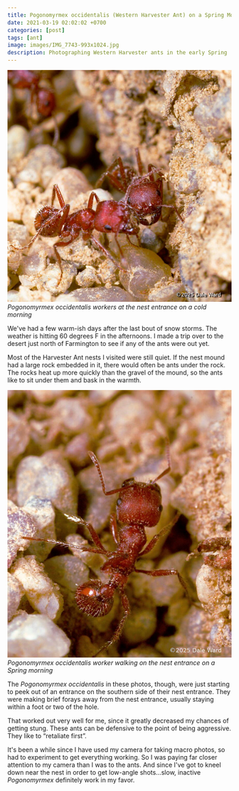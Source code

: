 ```yaml
---
title: Pogonomyrmex occidentalis (Western Harvester Ant) on a Spring Morning
date: 2021-03-19 02:02:02 +0700
categories: [post]
tags: [ant]
image: images/IMG_7743-993x1024.jpg
description: Photographing Western Harvester ants in the early Spring
---
```


![picture](images/IMG_7743-993x1024.jpg)
*_Pogonomyrmex occidentalis_ workers at the nest entrance on a cold morning*

We've had a few warm-ish days after the last bout of snow storms. The weather is hitting 60 degrees F in the afternoons. I made a trip over to the desert just north of Farmington to see if any of the ants were out yet.

Most of the Harvester Ant nests I visited were still quiet. If the nest mound had a large rock embedded in it, there would often be ants under the rock. The rocks heat up more quickly than the gravel of the mound, so the ants like to sit under them and bask in the warmth.

![picture](images/IMG_7753-860x1024.jpg)
*_Pogonomyrmex occidentalis_ worker walking on the nest entrance on a Spring morning*

The _Pogonomyrmex occidentalis_ in these photos, though, were just starting to peek out of an entrance on the southern side of their nest entrance. They were making brief forays away from the nest entrance, usually staying within a foot or two of the hole.

That worked out very well for me, since it greatly decreased my chances of getting stung. These ants can be defensive to the point of being aggressive. They like to “retaliate first”.

It's been a while since I have used my camera for taking macro photos, so had to experiment to get everything working. So I was paying far closer attention to my camera than I was to the ants. And since I've got to kneel down near the nest in order to get low-angle shots...slow, inactive _Pogonomyrmex_ definitely work in my favor.